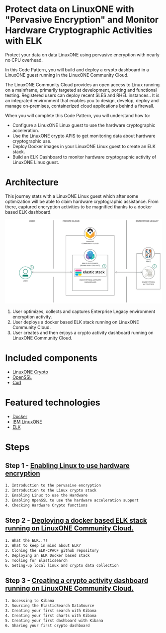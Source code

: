 # Protect data on LinuxONE with "Pervasive Encryption" and Monitor Hardware Cryptographic Activities with ELK
Protect your data on data LinuxONE using pervasive encryption with nearly no CPU overhead.

In this Code Pattern, you will build and deploy a crypto dashboard in a LinuxONE guest running in the LinuxONE Community Cloud.

The LinuxONE Community Cloud provides an open access to Linux running on a mainframe, primarily targeted at development, porting and functional testing. Registered users can deploy recent SLES and RHEL instances.. It is an integrated environment that enables you to design, develop, deploy and manage on-premises, containerized cloud applications behind a firewall.

When you will complete this Code Pattern, you will understand how to:
* Configure a LinuxONE Linux guest to use the hardware cryptographic acceleration.
* Use the LinuxONE crypto APIS to get monitoring data about hardware cryptographic use.
* Deploy Docker images in your LinuxONE Linux guest to create an ELK stack.
* Build an ELK Dashboard to monitor hardware cryptographic activity of LinuxONE Linux guest.

# Architecture
This journey stats with a LinuxONE Linux guest which after some optimization will be able to claim hardware cryptographic assistance. From there, captured encryption activities to be magnified thanks to a docker based ELK dashboard.

![Image of the Crypto Stack](https://github.com/guikarai/ELK-CPACF/blob/master/images/code-pattern-architecture.png)

1. User optimizes, collects and captures Enterprise Legacy environment encryption activity.
3. User deploys a docker based ELK stack running on LinuxONE Community Cloud.
3. User creates and then enjoys a crypto activity dashboard running on LinuxONE Community Cloud.

# Included components

* [LinuxONE Crypto](https://www.ibm.com/it-infrastructure/linuxone/capabilities/secure-cloud)
* [OpenSSL](https://www.openssl.org/)
* [Curl](https://curl.haxx.se/)

# Featured technologies

* [Docker](https://www.docker.com/)
* [IBM LinuxONE](https://www.ibm.com/it-infrastructure/linuxone)
* [ELK](https://www.elastic.co/fr/elk-stack)

# Steps

## Step 1 - [Enabling Linux to use hardware encryption](https://github.com/guikarai/ELK-CPACF/blob/master/part1.md)

    1. Introduction to the pervasive encryption
    2. Introduction to the Linux crypto stack
    2. Enabling Linux to use the Hardware
    3. Enabling OpenSSL to use the hardware acceleration support
    4. Checking Hardware Crypto functions

## Step 2 - [Deploying a docker based ELK stack running on LinuxONE Community Cloud.](https://github.com/guikarai/ELK-CPACF/blob/master/part2.md)
    
    1. What the ELK..?!
    2. What to keep in mind about ELK?
    3. Cloning the ELK-CPACF github repository
    4. Deploying an ELK Docker based stack
    5. Tooling for Elasticsearch
    6. Seting-up local linux and crypto data collection

## Step 3 - [Creating a crypto activity dashboard running on LinuxONE Community Cloud.](https://github.com/guikarai/ELK-CPACF/blob/master/part3.md)

    1. Accessing to Kibana
    2. Sourcing the ElasticSearch DataSource
    3. Creating your first search with Kibana
    4. Creating your first charts with Kibana
    5. Creating your first dashboard with Kibana
    6. Sharing your first crypto dashboard
  
